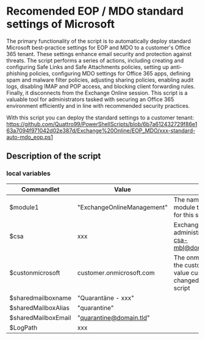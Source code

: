 # Recomended EOP / MDO standard settings of Microsoft

The primary functionality of the script is to automatically deploy standard Microsoft best-practice settings for EOP and MDO to a customer's Office 365 tenant. These settings enhance email security and protection against threats.
The script performs a series of actions, including creating and configuring Safe Links and Safe Attachments policies, setting up anti-phishing policies, configuring MDO settings for Office 365 apps, defining spam and malware filter policies, adjusting sharing policies, enabling audit logs, disabling IMAP and POP access, and blocking client forwarding rules. Finally, it disconnects from the Exchange Online session.
This script is a valuable tool for administrators tasked with securing an Office 365 environment efficiently and in line with recommended security practices.

With this script you can deploy the standard settings to a customer tenant: https://github.com/Quattro99/PowerShellScripts/blob/6b7a612432729f86e163a7094f971042d02e387d/Exchange%20Online/EOP_MDO/xxx-standard-auto-mdo_eop.ps1


## Description of the script

### local variables
| Commandlet | Value | Description | 
| ------------- | ------------- | ------------- | 
| $module1  | "ExchangeOnlineManagement" | The name of the PowerShell module that has to be installed for this script |
| $csa  | xxx | Exchange Online administrator for example csa-mbl@domain.onmicrosoft.com |
| $custonmicrosoft | customer.onmicrosoft.com | The onmicrosoft domain of the customer. > [!NOTE] The value customer has to be changed before running the script |
| $sharedmailboxname | "Quarantäne - xxx" |  |
| $sharedMailboxAlias | "quarantine" |  |
| $sharedMailboxEmail | "quarantine@domain.tld" |  |
| $LogPath | xxx |  |